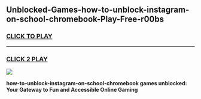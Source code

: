 
## Unblocked-Games-how-to-unblock-instagram-on-school-chromebook-Play-Free-r00bs
<h3>
<a href="https://premium76.site?title=how-to-unblock-instagram-on-school-chromebook&ref=20M">CLICK TO PLAY</a></h3>
<hr>

<h3>
<a href="https://premium76.site?title=how-to-unblock-instagram-on-school-chromebook&ref=20M">CLICK 2 PLAY</a>
  
</h3>

<a href="https://premium76.site?title=how-to-unblock-instagram-on-school-chromebook&ref=19M"><img src="https://clearcache.store/games.png"></a>


**how-to-unblock-instagram-on-school-chromebook games unblocked: Your Gateway to Fun and Accessible Online Gaming**
